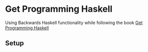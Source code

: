 # Get Programming Haskell

Using Backwards Haskell functionality while following the book [Get Programming Haskell](https://www.manning.com/books/get-programming-with-haskell)

## Setup